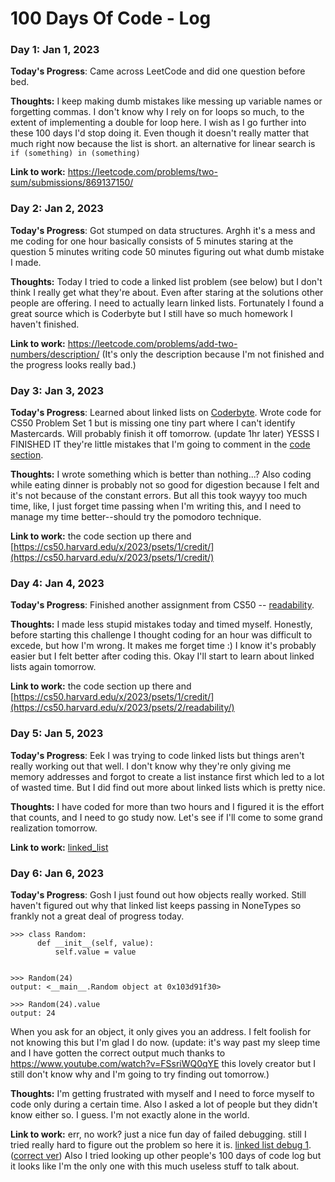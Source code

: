 # 100 Days Of Code - Log

### Day 1: Jan 1, 2023

**Today's Progress**: Came across LeetCode and did one question before bed.

**Thoughts:** I keep making dumb mistakes like messing up variable names or forgetting commas. I don't know why I rely on for loops so much, to the extent of implementing a double for loop here. I wish as I go further into these 100 days I'd stop doing it. Even though it doesn't really matter that much right now because the list is short.
an alternative for linear search is `if (something) in (something)`

**Link to work:** https://leetcode.com/problems/two-sum/submissions/869137150/

### Day 2: Jan 2, 2023

**Today's Progress**: Got stumped on data structures. Arghh it's a mess and me coding for one hour basically consists of 5 minutes staring at the question 5 minutes writing code 50 minutes figuring out what dumb mistake I made. 

**Thoughts:** Today I tried to code a linked list problem (see below) but I don't think I really get what they're about. Even after staring at the solutions other people are offering. I need to actually learn linked lists. Fortunately I found a great source which is Coderbyte but I still have so much homework I haven't finished.

**Link to work:** https://leetcode.com/problems/add-two-numbers/description/ (It's only the description because I'm not finished and the progress looks really bad.)

### Day 3: Jan 3, 2023

**Today's Progress**: Learned about linked lists on [Coderbyte](https://coderbyte.com/video/the-basics-of-linked-lists). Wrote code for CS50 Problem Set 1 but is missing one tiny part where I can't identify Mastercards. Will probably finish it off tomorrow.
(update 1hr later) YESSS I FINISHED IT they're little mistakes that I'm going to comment in the [code section](./codingpractices/credit.c).

**Thoughts:** I wrote something which is better than nothing...? Also coding while eating dinner is probably not so good for digestion because I felt and it's not because of the constant errors. But all this took wayyy too much time, like, I just forget time passing when I'm writing this, and I need to manage my time better--should try the pomodoro technique. 

**Link to work:** the code section up there and [https://cs50.harvard.edu/x/2023/psets/1/credit/](https://cs50.harvard.edu/x/2023/psets/1/credit/)

### Day 4: Jan 4, 2023

**Today's Progress**: Finished another assignment from CS50 -- [readability](./codingpractices/credit.c). 

**Thoughts:** I made less stupid mistakes today and timed myself. Honestly, before starting this challenge I thought coding for an hour was difficult to excede, but how I'm wrong. It makes me forget time :) I know it's probably easier but I felt better after coding this. Okay I'll start to learn about linked lists again tomorrow.

**Link to work:** the code section up there and [https://cs50.harvard.edu/x/2023/psets/1/credit/](https://cs50.harvard.edu/x/2023/psets/2/readability/)

### Day 5: Jan 5, 2023

**Today's Progress**: Eek I was trying to code linked lists but things aren't really working out that well. I don't know why they're only giving me memory addresses and forgot to create a list instance first which led to a lot of wasted time. But I did find out more about linked lists which is pretty nice.

**Thoughts:** I have coded for more than two hours and I figured it is the effort that counts, and I need to go study now. Let's see if I'll come to some grand realization tomorrow.

**Link to work:** [linked_list](./codingpractices/linked_list.py)

### Day 6: Jan 6, 2023

**Today's Progress**: Gosh I just found out how objects really worked. Still haven't figured out why that linked list keeps passing in NoneTypes so frankly not a great deal of progress today.

```
>>> class Random:
      def __init__(self, value):
          self.value = value

        
>>> Random(24)
output: <__main__.Random object at 0x103d91f30>

>>> Random(24).value
output: 24
```
When you ask for an object, it only gives you an address. I felt foolish for not knowing this but I'm glad I do now.
(update: it's way past my sleep time and I have gotten the correct output much thanks to https://www.youtube.com/watch?v=FSsriWQ0qYE this lovely creator but I still don't know why and I'm going to try finding out tomorrow.)

**Thoughts:** I'm getting frustrated with myself and I need to force myself to code only during a certain time. Also I asked a lot of people but they didn't know either so. I guess. I'm not exactly alone in the world.

**Link to work:** err, no work? just a nice fun day of failed debugging. still I tried really hard to figure out the problem so here it is. [linked list debug 1](/codingpractices/linked_list_debug_1.py). ([correct ver](/codingpractices/linked_list_debug_2.py)) Also I tried looking up other people's 100 days of code log but it looks like I'm the only one with this much useless stuff to talk about.  


